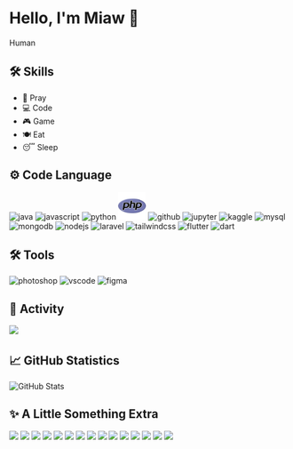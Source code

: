 # Hello, I'm Miaw 👋
Human

## 🛠️ Skills
- 🙏 Pray
- 💻 Code
- 🎮 Game
- 🍽️ Eat
- 😴 Sleep

## ⚙️ Code Language
<p align="left">
  <img height="50" width="50" src="https://raw.githubusercontent.com/danielcranney/readme-generator/main/public/icons/skills/java-colored.svg" alt="java" />
  <img height="50" width="50" src="https://raw.githubusercontent.com/danielcranney/readme-generator/main/public/icons/skills/javascript-colored.svg" alt="javascript" />
  <img height="50" width="50" src="https://raw.githubusercontent.com/danielcranney/readme-generator/main/public/icons/skills/python-colored.svg" alt="python" />
  <img height="50" width="50" src="https://raw.githubusercontent.com/devicons/devicon/master/icons/php/php-original.svg" alt="php" />
  <img height="50" width="50" src="https://cdn.jsdelivr.net/gh/devicons/devicon@latest/icons/github/github-original.svg" alt="github" />
  <img height="50" width="50" src="https://cdn.jsdelivr.net/gh/devicons/devicon@latest/icons/jupyter/jupyter-original-wordmark.svg" alt="jupyter" />
  <img height="50" width="50" src="https://cdn.jsdelivr.net/gh/devicons/devicon@latest/icons/kaggle/kaggle-original-wordmark.svg" alt="kaggle" />
  <img height="50" width="50" src="https://cdn.jsdelivr.net/gh/devicons/devicon@latest/icons/mysql/mysql-original-wordmark.svg" alt="mysql" />
  <img height="50" width="50" src="https://cdn.jsdelivr.net/gh/devicons/devicon@latest/icons/mongodb/mongodb-original-wordmark.svg" alt="mongodb" />
  <img height="50" width="50" src="https://cdn.jsdelivr.net/gh/devicons/devicon@latest/icons/nodejs/nodejs-original-wordmark.svg" alt="nodejs" />
  <img height="50" width="50" src="https://cdn.jsdelivr.net/gh/devicons/devicon@latest/icons/laravel/laravel-original.svg" alt="laravel" />
  <img height="50" width="50" src="https://cdn.jsdelivr.net/gh/devicons/devicon@latest/icons/tailwindcss/tailwindcss-original.svg" alt="tailwindcss" />
  <img height="50" width="50" src="https://cdn.jsdelivr.net/gh/devicons/devicon@latest/icons/flutter/flutter-original.svg" alt="flutter" />
  <img height="50" width="50" src="https://cdn.jsdelivr.net/gh/devicons/devicon@latest/icons/dart/dart-original.svg" alt="dart" />
</p>

## 🛠️ Tools
<p align="left">
  <img height="50" width="50" src="https://cdn.jsdelivr.net/gh/devicons/devicon@latest/icons/photoshop/photoshop-original.svg" alt="photoshop" />
  <img height="50" width="50" src="https://cdn.jsdelivr.net/gh/devicons/devicon@latest/icons/vscode/vscode-original.svg" alt="vscode" />
  <img height="50" width="50" src="https://cdn.jsdelivr.net/gh/devicons/devicon@latest/icons/figma/figma-original.svg" alt="figma" />
</p>

## 🔭 Activity
![](http://github-profile-summary-cards.vercel.app/api/cards/profile-details?username=MiawElecat&theme=onedark)
## 📈 GitHub Statistics
![GitHub Stats](https://github-readme-stats.vercel.app/api?username=MiawElecat&show_icons=true)

## ✨ A Little Something Extra
<p>
  <img src="https://i.imgur.com/x8TlLou.gif" width="150" style="display:inline" />
  <img src="https://i.imgur.com/hBDxMKQ.gif" width="150" style="display:inline" />
  <img src="https://i.imgur.com/jdgKhZh.gif" width="150" style="display:inline" />
  <img src="https://i.imgur.com/zSMO5kq.gif" width="150" style="display:inline" />
  <img src="https://i.imgur.com/48VUmyx.gif" width="180" style="display:inline" />
  <img src="https://i.imgur.com/7d5SMe0.gif" width="150" style="display:inline" />
  <img src="https://i.imgur.com/5aEVYZi.gif" width="150" style="display:inline" />
  <img src="https://i.imgur.com/GerQpBu.gif" width="150" style="display:inline" />
  <img src="https://i.imgur.com/YPrEALU.gif" width="150" style="display:inline" />
  <img src="https://i.imgur.com/xhsCqPU.gif" width="220" style="display:inline" />
  <img src="https://i.imgur.com/MQC8WvO.gif" width="150" style="display:inline" />
  <img src="https://i.imgur.com/z1NJrkV.gif" width="180" style="display:inline" />
  <img src="https://i.imgur.com/uBbWnQ6.gif" width="150" style="display:inline" />
  <img src="https://i.imgur.com/aGkBhvC.gif" width="150" style="display:inline" />
  <img src="https://i.imgur.com/2590t6o.gif" width="200" style="display:inline" />
</p>
